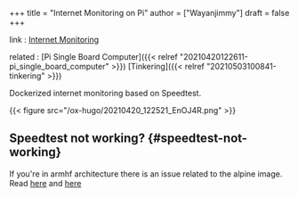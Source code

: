 +++
title = "Internet Monitoring on Pi"
author = ["Wayanjimmy"]
draft = false
+++

link
: [Internet Monitoring](https://github.com/geerlingguy/internet-monitoring)

related
: [Pi Single Board Computer]({{< relref "20210420122611-pi_single_board_computer" >}}) [Tinkering]({{< relref "20210503100841-tinkering" >}})

Dockerized internet monitoring based on Speedtest.

{{< figure src="/ox-hugo/20210420_122521_EnOJ4R.png" >}}


## Speedtest not working? {#speedtest-not-working}

If you're in armhf architecture there is an issue related to the alpine image. Read [here](https://github.com/MiguelNdeCarvalho/speedtest-exporter/issues/71) and [here](https://docs.linuxserver.io/faq#libseccomp)
